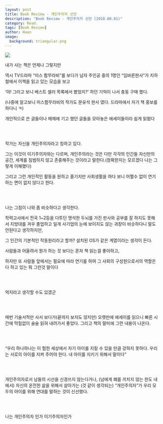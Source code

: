 ```yaml
---
layout: post
title: Book Review - 개인주의자 선언
description: "Book Review - 개인주의자 선언 (2018.08.01)" 
category: Read.
tags: [Book Review]
author: Haan
image:
  background: triangular.png
---
```

<img src="https://t1.daumcdn.net/cfile/tistory/2148E33656642B8D1D">
<br/>
<p>내가 사는 책은 언제나 그렇지만 </p>
<p> 역시 TV드라마 “미스 함무라비”를 보다가 남자 주인공 중의 1명인 “임바른판사”가 지하철에서 이책을 읽고 있는 모습을 보고</p>
<p>‘아! 그러고 보니 베스트 셀러 목록에서 봤었지?’ 하던 기억이 나서 충동 구매 했다.</p>
<p>(나중에 알고보니 미스함무라비의 작가도 문유석 판사 였다. 드라마에서 자기 책 홍보를 하다니 ㅋ)</p>
<p>개인적으로 쓴 글들이나 매체에 기고 했던 글들을 모아놓은 에세이들이라 쉽게 읽혔다 </p>
<br/>
<br/>
<p>작가는 자신을 개인주의자라고 칭하고 있다.</p>
<p>그는 이것이  이기주의자와는 다르며, 개인주의라는 것은 다만 각각의 인간들 자신만의 공간, 세계를 침범하지 않고 존중해주는 것이라고 말한다.(정확한지는 모르겠다 나는 그렇게 이해했다)</p>
<p>그리고 그런 개인적인 활동을 원하고 즐기지만 사회생활을 하다 보니 어쩔수 없이 연기하는 면이 없지 않다고 한다.</p>
<br/>
<br/>
<p>나는 그점이 나와 좀 비슷하다고 생각한다.</p>
<p>학력고사에서 전국 1~2등을 다투던 명석한 두뇌를 가진 판사와 공부를 잘 하지도 못해서 지방대를 겨우 졸업하고 일개 사기업의 눈에 보이지도 않는 과장이 비슷하다니 말도 안된다고 생각하지만, </p>
<p>그 인간의 기본적인 작동원리라고 할까? 설치된 OS가 같은 계열이라는 생각이 든다.</p>
<p>사람들과 어울려서 뭔가 하는 것 보다는 혼자 책 읽는걸 좋아하고,</p>
<p>하지만 또 사람들 앞에서는 필요에 따라 연기를 하여 그 사회의 구성원으로서의 역할은 다 하고 있는 뭐 그런것 말이다</p>
<br/>
<br/>
<p>억지라고 생각할 수도 있겠군</p>
<br/>
<br/>
<p>매번 기술서적만 사서 보다가(끝까지 보지도 않지만) 오랫만에 에세이를 읽으니 빠른 시간에 막힘없이 술술 읽혀 내려가서 좋았다.
그리고 책의 말미에 그런 내용이 나온다.</p>
<br/>
<br/>
<p>“우리 하나하나는 이 험한 세상에서 자기 아이를 지킬 수 있을 만큼 강하지 못하다. 우리는 서로의 아이를 지켜 주어야 한다.
내 아이를 지키기 위해서 말이다”</p>
<br/>
<br/>
<p>개인주의자로서 남들의 시선을 신경쓰지 않는다거나, (남에게 폐를 끼치지 않는 한도 내에서) 자신의 온전한 삶을 위해서 살아가는 (것 같이 생각되는) “개인주의자”가 우리 모두의 아이를 위해 연대를  말하는 것이 신선했다.</p>
<br/>
<br/>
<p>나는 개인주의자 인가 이기주의자인가</p>
<br/>